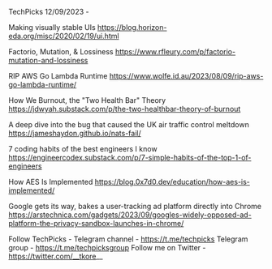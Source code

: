 TechPicks 12/09/2023 -

Making visually stable UIs
https://blog.horizon-eda.org/misc/2020/02/19/ui.html

Factorio, Mutation, & Lossiness
https://www.rfleury.com/p/factorio-mutation-and-lossiness

RIP AWS Go Lambda Runtime
https://www.wolfe.id.au/2023/08/09/rip-aws-go-lambda-runtime/

How We Burnout, the "Two Health Bar" Theory
https://jdwyah.substack.com/p/the-two-healthbar-theory-of-burnout

A deep dive into the bug that caused the UK air traffic control meltdown
https://jameshaydon.github.io/nats-fail/

7 coding habits of the best engineers I know
https://engineercodex.substack.com/p/7-simple-habits-of-the-top-1-of-engineers

How AES Is Implemented
https://blog.0x7d0.dev/education/how-aes-is-implemented/

Google gets its way, bakes a user-tracking ad platform directly into Chrome
https://arstechnica.com/gadgets/2023/09/googles-widely-opposed-ad-platform-the-privacy-sandbox-launches-in-chrome/

Follow TechPicks -
Telegram channel - https://t.me/techpicks
Telegram group - https://t.me/techpicksgroup
Follow me on Twitter - https://twitter.com/__tkore__